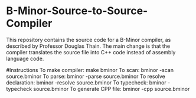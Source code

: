 # B-Minor-Source-to-Source-Compiler
This repository contains the source code for a B-Minor compiler, as described by Professor Douglas Thain. 
The main change is that the compiler translates the source file into C++ code instead of assembly language code.

#Instructions
To make compiler: make bminor
To scan: bminor -scan source.bminor
To parse: bminor -parse source.bminor
To resolve declaration: bminor -resolve source.bminor
To typecheck: bminor -typecheck source.bminor
To generate CPP file: bminor -cpp source.bminor
